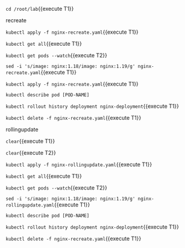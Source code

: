 

`cd /root/lab`{{execute T1}}


recreate

`kubectl apply -f nginx-recreate.yaml`{{execute T1}}

`kubectl get all`{{execute T1}}

`kubectl get pods --watch`{{execute T2}}


`sed -i 's/image: nginx:1.18/image: nginx:1.19/g' nginx-recreate.yaml`{{execute T1}}

`kubectl apply -f nginx-recreate.yaml`{{execute T1}}

`kubectl describe pod [POD-NAME]`


`kubectl rollout history deployment nginx-deployment`{{execute T1}}


`kubectl delete -f nginx-recreate.yaml`{{execute T1}}





rollingupdate

`clear`{{execute T1}}

`clear`{{execute T2}}

`kubectl apply -f nginx-rollingupdate.yaml`{{execute T1}}

`kubectl get all`{{execute T1}}

`kubectl get pods --watch`{{execute T2}}


`sed -i 's/image: nginx:1.18/image: nginx:1.19/g' nginx-rollingupdate.yaml`{{execute T1}}


`kubectl describe pod [POD-NAME]`

`kubectl rollout history deployment nginx-deployment`{{execute T1}}

`kubectl delete -f nginx-recreate.yaml`{{execute T1}}
